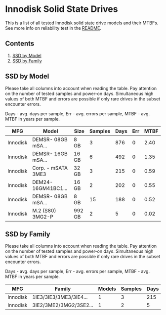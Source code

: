 Innodisk Solid State Drives
===========================

This is a list of all tested Innodisk solid state drive models and their MTBFs. See
more info on reliability test in the [README](https://github.com/bsdhw/SMART).

Contents
--------

1. [ SSD by Model  ](#ssd-by-model)
2. [ SSD by Family ](#ssd-by-family)

SSD by Model
------------

Please take all columns into account when reading the table. Pay attention on the
number of tested samples and power-on days. Simultaneous high values of both MTBF
and errors are possible if only rare drives in the subset encounter errors.

Days - avg. days per sample,
Err  - avg. errors per sample,
MTBF - avg. MTBF in years per sample.

| MFG       | Model              | Size   | Samples | Days  | Err   | MTBF |
|-----------|--------------------|--------|---------|-------|-------|------|
| Innodisk  | DEMSR- 08GB mSA... | 8 GB   | 3       | 876   | 0     | 2.40   |
| Innodisk  | DEMSR- 16GB mSA... | 16 GB  | 6       | 492   | 0     | 1.35   |
| Innodisk  | Corp. - mSATA 3ME3 | 32 GB  | 3       | 215   | 0     | 0.59   |
| Innodisk  | DEM24-16GM41BC1... | 16 GB  | 2       | 202   | 0     | 0.55   |
| Innodisk  | DEMSR- 08GB mSA... | 8 GB   | 15      | 188   | 0     | 0.52   |
| Innodisk  | M.2 (S80) 3MG2-P   | 992 GB | 2       | 5     | 0     | 0.02   |

SSD by Family
-------------

Please take all columns into account when reading the table. Pay attention on the
number of tested samples and power-on days. Simultaneous high values of both MTBF
and errors are possible if only rare drives in the subset encounter errors.

Days - avg. days per sample,
Err  - avg. errors per sample,
MTBF - avg. MTBF in years per sample.

| MFG       | Family                 | Models | Samples | Days  | Err   | MTBF |
|-----------|------------------------|--------|---------|-------|-------|------|
| Innodisk  | 1IE3/3IE3/3ME3/3IE4... | 1      | 3       | 215   | 0     | 0.59   |
| Innodisk  | 3IE2/3ME2/3MG2/3SE2... | 1      | 2       | 5     | 0     | 0.02   |
